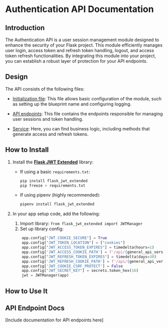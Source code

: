 # Authentication API Documentation

## Introduction

The Authentication API is a user session management module designed to enhance the security of your Flask project. This module efficiently manages user login, access token and refresh token handling, logout, and access token refresh functionalities. By integrating this module into your project, you can establish a robust layer of protection for your API endpoints.

## Design

The API consists of the following files:

- [Initialization file](__init__.py): This file allows basic configuration of the module, such as setting up the blueprint name and configuring logging.

- [API endpoints](routes.py): This file contains the endpoints responsible for managing user sessions and token handling.

- [Service](service.py): Here, you can find business logic, including methods that generate access and refresh tokens.

## How to Install

1. Install the [**Flask JWT Extended**](https://flask-jwt-extended.readthedocs.io/) library:
   - If using a basic `requirements.txt`:
     ```bash
     pip install flask_jwt_extended
     pip freeze > requirements.txt
     ```
   - If using pipenv (highly recommended):
     ```bash
     pipenv install flask_jwt_extended
     ```

2. In your app setup code, add the following:
   1. Import library: 
    `from flask_jwt_extended import JWTManager`
   2. Set up library config: 
    ```python
        app.config["JWT_COOKIE_SECURE"] = True
        app.config["JWT_TOKEN_LOCATION"] = ["cookies"]
        app.config["JWT_ACCESS_TOKEN_EXPIRES"] = timedelta(hours=1)
        app.config['JWT_ACCESS_COOKIE_PATH'] = f'/api/{general_api_version}'
        app.config["JWT_REFRESH_TOKEN_EXPIRES"] = timedelta(days=30)
        app.config['JWT_REFRESH_COOKIE_PATH'] = f'/api/{general_api_version}/refresh'
        app.config['JWT_COOKIE_CSRF_PROTECT'] = False
        app.config["JWT_SECRET_KEY"] = secrets.token_hex(16)
        jwt = JWTManager(app)
    ```
## How to Use It
## API Endpoint Docs

[Include documentation for API endpoints here]

